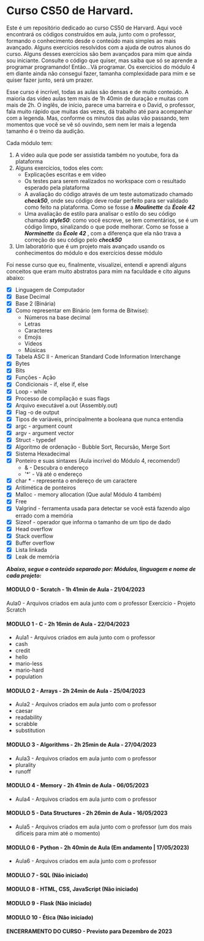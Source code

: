 # Curso CS50 de Harvard.

Este é um repositório dedicado ao curso CS50 de Harvard. Aqui você encontrará os códigos construídos em aula, junto com o professor, formando o conhecimento desde o conteúdo mais simples ao mais avançado. Alguns exercícios resolvidos com a ajuda de outros alunos do curso. Alguns desses exercícios são bem avançados para mim que ainda sou iniciante. Consulte o código que quiser, mas saiba que só se aprende a programar programando! Então...Vá programar. Os exercícios do módulo 4 em diante ainda não consegui fazer, tamanha complexidade para mim e se quiser fazer junto, será um prazer.

Esse curso é incrível, todas as aulas são densas e de muito conteúdo. A maioria das vídeo aulas tem mais de 1h 40min de duração e muitas com mais de 2h. O inglês, de início, parece uma barreira e o David, o professor, fala muito rápido que muitas das vezes, dá trabalho até para acompanhar com a legenda. Mas, conforme os minutos das aulas vão passando, tem momentos que você se vê só ouvindo, sem nem ler mais a legenda tamanho é o treino da audição.

Cada módulo tem:
1. A vídeo aula que pode ser assistida também no youtube, fora da plataforma
2. Alguns exercícios, todos eles com:
      * Explicações escritas e em vídeo
      * Os testes para serem realizados no workspace com o resultado esperado pela plataforma
      * A avaliação do código através de um teste automatizado chamado _**check50**_, onde seu código deve rodar perfeito para ser validado como feito na plataforma. Como se fosse a _**Moulinette**_ da _**École 42**_
      * Uma avaliação de estilo para analisar o estilo do seu código chamado _**style50**_: como você escreve, se tem comentários, se é um código limpo, sinalizando o que pode melhorar. Como se fosse a _**Norminette**_ da _**École 42**_ , com a diferença que ela não trava a correção do seu código pelo _**check50**_
3. Um laboratório que é um projeto mais avançado usando os conhecimentos do módulo e dos exercícios desse módulo

Foi nesse curso que eu, finalmente, visualizei, entendi e aprendi alguns conceitos que eram muito abstratos para mim na faculdade e cito alguns abaixo:

- [x] Linguagem de Computador
- [x] Base Decimal
- [x] Base 2 (Binária)
- [x] Como representar em Binário (em forma de Bitwise):
    * Números na base decimal
    * Letras
    * Caracteres
    * Emojis
    * Vídeos
    * Músicas
- [x] Tabela ASC II - American Standard Code Information Interchange
- [x] Bytes
- [x] Bits
- [x] Funções - Ação
- [x] Condicionais - if, else if, else
- [x] Loop - while
- [x] Processo de compilação e suas flags
- [x] Arquivo executável a.out (Assembly.out)
- [x] Flag -o de output
- [x] Tipos de variáveis, principalmente a booleana que nunca entendia
- [x] argc - argument count
- [x] argv - argument vector
- [x] Struct - typedef
- [x] Algoritmo de ordenação - Bubble Sort, Recursão, Merge Sort
- [x] Sistema Hexadecimal
- [x] Ponteiro e suas sintaxes (Aula incrível do Módulo 4, recomendo!)
    * & - Descubra o endereço
    * '*' - Vá até o endereço
- [x] char * - representa o endereço de um caractere
- [x] Aritimética de ponteiros
- [x] Malloc - memory allocation (Que aula! Módulo 4 também)
- [x] Free
- [x] Valgrind - ferramenta usada para detectar se você está fazendo algo errado com a memória
- [x] Sizeof - operador que informa o tamanho de um tipo de dado
- [x] Head overflow
- [x] Stack overflow
- [x] Buffer overflow
- [x] Lista linkada
- [x] Leak de memória

 _**Abaixo, segue o conteúdo separado por: Módulos, linguagem e nome de cada projeto:**_

 #### MODULO 0 - Scratch - 1h 41min de Aula - 21/04/2023
 
 Aula0 - Arquivos criados em aula junto com o professor
 Exercício - Projeto Scratch
 
 #### MODULO 1 - C - 2h 16min de Aula - 22/04/2023

 * Aula1 - Arquivos criados em aula junto com o professor
 * cash
 * credit
 * hello
 * mario-less
 * mario-hard
 * population
 
 #### MODULO 2 - Arrays - 2h 24min de Aula - 25/04/2023

 * Aula2 - Arquivos criados em aula junto com o professor
 * caesar
 * readability
 * scrabble
 * substitution
 
 #### MODULO 3 - Algorithms - 2h 25min de Aula - 27/04/2023

 * Aula3 - Arquivos criados em aula junto com o professor
 * plurality
 * runoff
 
 #### MODULO 4 - Memory - 2h 41min de Aula - 06/05/2023

 * Aula4 - Arquivos criados em aula junto com o professor
 
 #### MODULO 5 - Data Structures - 2h 26min de Aula - 16/05/2023

 * Aula5 - Arquivos criados em aula junto com o professor (um dos mais difíceis para mim até o momento)
 
 #### MODULO 6 - Python - 2h 40min de Aula (Em andamento | 17/05/2023)

 * Aula6 - Arquivos criados em aula junto com o professor
 
 #### MODULO 7 - SQL (Não iniciado)
 
 #### MODULO 8 - HTML, CSS, JavaScript (Não iniciado)
 
 #### MODULO 9 - Flask (Não iniciado)
 
 #### MODULO 10 - Ética (Não iniciado)
 
 #### ENCERRAMENTO DO CURSO - Previsto para Dezembro de 2023

